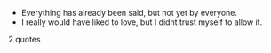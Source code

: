  - Everything has already been said, but not yet by everyone.
 - I really would have liked to love, but I didnt trust myself to allow it.

2 quotes